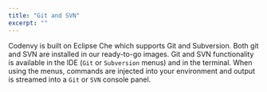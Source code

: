 ```yaml
---
title: "Git and SVN"
excerpt: ""
---
```

Codenvy is built on Eclipse Che which supports Git and Subversion. Both git and SVN are installed in our ready-to-go images. Git and SVN functionality is available in the IDE (`Git` or `Subversion` menus) and in the terminal. When using the menus, commands are injected into your environment and output is streamed into a `Git` or `SVN` console panel.

